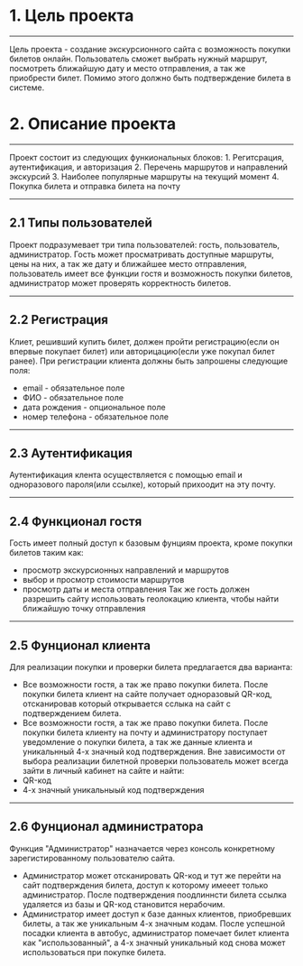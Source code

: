 # 1. Цель проекта
---
Цель проекта - создание экскурсионного сайта с возможность покупки билетов онлайн. Пользователь сможет выбрать нужный маршрут, посмотреть ближайшую дату и место отправления, а так же приобрести билет. Помимо этого должно быть подтверждение билета в системе.

# 2. Описание проекта
---
Проект состоит из следующих функиональных блоков:
	1. Регитсрация, аутентификация, и авторизация
	2. Перечень маршрутов и направлений экскурсий
	3. Наиболее популярные маршруты на текущий момент
	4. Покупка билета и oтправка билета на почту
	
---
## 2.1 Типы пользователей 
Проект подразумевает три типа пользователей: гость, пользователь, администратор. Гость может просматривать доступные маршруты, цены на них, а так же дату и ближайшее место отправления, пользователь имеет все функции гостя и  возможность покупки билетов, администратор может проверять корректность билетов. 

---
## 2.2 Регистрация 
 Клиет, решивший купить билет, должен пройти регистрацию(если он впервые покупает билет) или авторицацию(если уже покупал билет ранее). При регистрации клиента должны быть запрошены следующие поля:
* email -  обязательное поле 
* ФИО - обязательное поле
* дата рождения - опциональное поле
* номер телефона - обязательное поле

---
## 2.3 Аутентификация 
Аутентификация клента осуществляется с помощью email и одноразового пароля(или ссылке), который прихоодит на эту почту.

---
## 2.4 Функционал гостя
Гость имеет полный доступ к базовым фунциям проекта, кроме покупки билетов таким как: 
* просмотр экскурсионных направлений и маршрутов
* выбор и просмотр стоимости маршрутов
* просмотр даты и места отправления
Так же гость должен разрешить сайту использовать геолокацию клиента, чтобы найти ближайшую точку отправления

---
## 2.5 Фунционал клиента
Для реализации покупки и проверки билета предлагается два варианта:
* Все возможности гостя, а так же право покупки билета. После покупки билета клиент на сайте получает одноразовый QR-код, отсканировав который открывается сслыка на сайт с подтверждением билета.
* Все возможности гостя, а так же право покупки билета. После покупки билета клиенту на почту и администратору поступает уведомление о покупки билета, а так же данные клиента и уникальнный 4-х значный код подтверждения.
Вне зависимости от выбора реализации билетной проверки пользователь может всегда зайти в личный кабинет на сайте и найти: 
* QR-код 
* 4-х значный уникальныый код подтверждения

---
## 2.6 Фунционал администратора
Функция "Администратор" назначается через консоль конкретному зарегистированному пользователю сайта.
* Администратор может отсканировать QR-код и тут же перейти на сайт подтверждения билета, доступ к которому имееет только администратор. После подтверждения поодлиннсти билета ссылка удаляется из базы и QR-код становится нерабочим. 
* Администратор имеет доступ к базе данных клиентов, приобревших билеты, а так же уникальным 4-х значным кодам. После успешной посадки клиента в автобус, администратор помечает билет клиента как "использованный", а 4-х значный уникальный код снова может использоваться при покупке билета.
